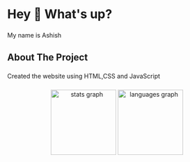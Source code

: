 <h1 align="left">Hey 👋 What's up?</h1>

###

<p align="left">My name is Ashish</p>

###

<h2 align="left">About The Project</h2>

###

<p align="left">Created the website using HTML,CSS and JavaScript</p>

###

<div align="center">
  <img src="https://github-readme-stats.vercel.app/api?username=rexoos&hide_title=false&hide_rank=false&show_icons=true&include_all_commits=true&count_private=true&disable_animations=false&theme=dracula&locale=en&hide_border=false&order=1" height="150" alt="stats graph"  />
  <img src="https://github-readme-stats.vercel.app/api/top-langs?username=rexoos&locale=en&hide_title=false&layout=compact&card_width=320&langs_count=5&theme=dracula&hide_border=false&order=2" height="150" alt="languages graph"  />
</div>

###